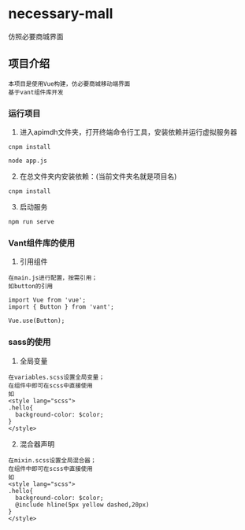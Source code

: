 # necessary-mall

仿照必要商城界面
## 项目介绍
```shell
本项目是使用Vue构建，仿必要商城移动端界面
基于vant组件库开发
```
### 运行项目
1. 进入apimdh文件夹，打开终端命令行工具，安装依赖并运行虚拟服务器

```shell
cnpm install

node app.js
```

2. 在总文件夹内安装依赖：(当前文件夹名就是项目名)

```shell
cnpm install
```

3. 启动服务

```shell
npm run serve
```

### Vant组件库的使用
1. 引用组件
```shell
在main.js进行配置，按需引用；
如button的引用

import Vue from 'vue';
import { Button } from 'vant';

Vue.use(Button);
```
### sass的使用
1. 全局变量
```shell
在variables.scss设置全局变量；
在组件中即可在scss中直接使用
如
<style lang="scss">
.hello{
  background-color: $color;
}
</style>
```
2. 混合器声明
```shell
在mixin.scss设置全局混合器；
在组件中即可在scss中直接使用
如
<style lang="scss">
.hello{
  background-color: $color;
  @include hline(5px yellow dashed,20px)
}
</style>
```
```